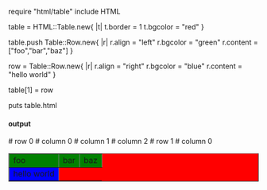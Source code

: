 require "html/table"
include HTML

table = HTML::Table.new{ |t|
  t.border  = 1
  t.bgcolor = "red"
}

table.push Table::Row.new{ |r|
  r.align   = "left"
  r.bgcolor = "green"
  r.content = ["foo","bar","baz"]
}

row = Table::Row.new{ |r|
  r.align   = "right"
  r.bgcolor = "blue"
  r.content = "hello world"
}

table[1] = row

puts table.html

#### output ####
<table border=1 bgcolor='red'>
  <tr align='left' bgcolor='green'>  # row 0
     <td>foo</td>                    # column 0
     <td>bar</td>                    # column 1
     <td>baz</td>                    # column 2
  </tr>
  <tr align='right' bgcolor='blue'>  # row 1
     <td>hello world</td>            # column 0
  </tr>
</table>

